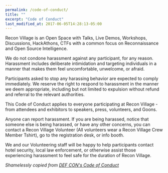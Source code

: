 ```yaml
---
permalink: /code-of-conduct/
title: ""
excerpt: "Code of Conduct"
last_modified_at: 2017-06-05T14:28:13-05:00
---
```


Recon Village is an Open Space with Talks, Live Demos, Workshops, Discussions, HackAthons, CTFs with a common focus on Reconnaissance and Open Source Intelligence. 

We do not condone harassment against any participant, for any reason. Harassment includes deliberate intimidation and targeting individuals in a manner that makes them feel uncomfortable, unwelcome, or afraid.

Participants asked to stop any harassing behavior are expected to comply immediately. We reserve the right to respond to harassment in the manner we deem appropriate, including but not limited to expulsion without refund and referral to the relevant authorities.

This Code of Conduct applies to everyone participating at Recon Village - from attendees and exhibitors to speakers, press, volunteers, and Goons.

Anyone can report harassment. If you are being harassed, notice that someone else is being harassed, or have any other concerns, you can contact a Recon Village Volunteer (All volunteers wear a Recon Village Crew Member Tshirt), go to the registration desk, or info booth.

We and our Volunteering staff will be happy to help participants contact hotel security, local law enforcement, or otherwise assist those experiencing harassment to feel safe for the duration of Recon Village.

*Shamelessly copied from [DEF CON's Code of Conduct](https://www.defcon.org/html/links/dc-code-of-conduct.html)*





